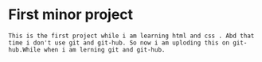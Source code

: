 # First minor project
    This is the first project while i am learning html and css . Abd that time i don't use git and git-hub. So now i am uploding this on git-hub.While when i am lerning git and git-hub.